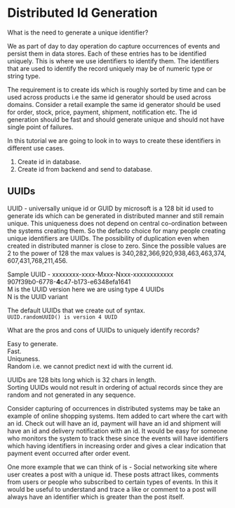 # Distributed Id Generation

What is the need to generate a unique identifier?  

We as part of day to day operation do capture occurrences of events and persist them in data stores. Each of these entries has to be identified uniquely. This is where we use identifiers to identify them. The identifiers that are used to identify the record uniquely may be of numeric type or string type. 

The requirement is to create ids which is roughly sorted by time and can be used across products i.e the same id generator should be used across domains.  Consider a retail example the same id generator should be used for order, stock, price, payment, shipment, notification etc. The id generation should be fast and should generate unique and should not have single point of failures.

In this tutorial we are going to look in to ways to create these identifiers in different use cases.

1. Create id in database.  
2. Create id from backend and send to database.  

## UUIDs

UUID - universally unique id or GUID by microsoft is a 128 bit id used to generate ids which can be generated in distributed manner and still remain unique. This uniqueness does not depend on central co-ordination between the systems creating them. So the defacto choice for many people creating unique identifiers are UUIDs. The possibility of duplication even when created in distributed manner is close to zero. Since the possible values are 2 to the power of 128 the max values is 340,​282,​366,​920,​938,​463,​463,​374,​607,​431,​768,​211,​456.  

Sample UUID - xxxxxxxx-xxxx-Mxxx-Nxxx-xxxxxxxxxxxx  
              907f39b0-6778-**4**c47-b173-e6348efa1641  
              M is the UUID version here we are using type 4 UUIDs  
              N is the UUID variant  
              
The default UUIDs that we create out of syntax.   
    ```
    UUID.randomUUID() is version 4 UUID
    ```
    
What are the pros and cons of UUIDs to uniquely identify records?

Easy to generate.  
Fast.   
Uniquness.  
Random i.e. we cannot predict next id with the current id.  

UUIDs are 128 bits long which is 32 chars in length.  
Sorting UUIDs would not result in ordering of actual records since they are random and not generated in any sequence.  

Consider capturing of occurrences in distributed systems may be take an example of online shopping systems. Item added to cart where the cart with an id. Check out will have an id, payment will have an id and shipment will have an id and delivery notification with an id. It would be easy for someone who monitors the system to track these since the events will have identifiers which having identifiers in increasing order and gives a clear indication that payment event occurred after order event.  

One more example that we can think of is - Social networking site where user creates a post with a unique id. These posts attract likes, comments from users or people who subscribed to certain types of events. In this it would be useful to understand and trace a like or comment to a post will always have an identifier which is greater than the post itself.  
